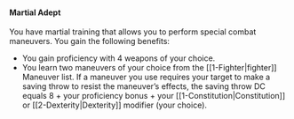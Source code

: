 #### Martial Adept

You have martial training that allows you to perform special combat maneuvers. You gain the following benefits:

-   You gain proficiency with 4 weapons of your choice.
-   You learn two maneuvers of your choice from the [[1-Fighter|fighter]] Maneuver list. If a maneuver you use requires your target to make a saving throw to resist the maneuver’s effects, the saving throw DC equals 8 + your proficiency bonus + your [[1-Constitution|Constitution]] or [[2-Dexterity|Dexterity]] modifier (your choice).